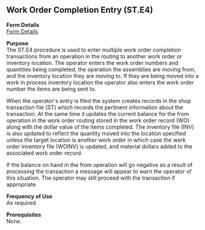 ##  Work Order Completion Entry (ST.E4)

<PageHeader />

**Form Details**  
[ Form Details ](ST-E4-1/README.md)   

**Purpose**  
The ST.E4 procedure is used to enter multiple work order completion
transactions from an operation in the routing to another work order or
inventory location. The operator enters the work order numbers and quantities
being completed, the operation the assemblies are moving from, and the
inventory location they are moving to. If they are being moved into a work in
process inventory location the operator also enters the work order number the
items are being sent to.  
  
When the operator's entry is filed the system creates records in the shop
transaction file (ST) which records the pertinent information about the
transaction. At the same time it updates the current balance for the from
operation in the work order routing stored in the work order record (WO) along
with the dollar value of the items completed. The inventory file (INV) is also
updated to reflect the quantity moved into the location specified unless the
target location is another work order in which case the work order inventory
file (WOINV) is updated, and material dollars added to the associated work
order record.  
  
If the balance on hand in the from operation will go negative as a result of
processing the transaction a message will appear to warn the operator of this
situation. The operator may still proceed with the transaction if appropriate.

**Frequency of Use**  
As required.

**Prerequisites**  
None.

<badge text= "Version 8.10.57" vertical="middle" />

<PageFooter />